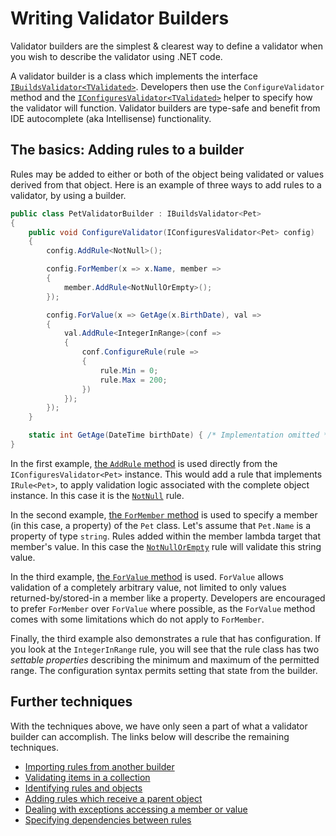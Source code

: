 # Writing Validator Builders

Validator builders are the simplest & clearest way to define a validator when you wish to describe the validator using .NET code.

A validator builder is a class which implements the interface [`IBuildsValidator<TValidated>`].
Developers then use the `ConfigureValidator` method and the [`IConfiguresValidator<TValidated>`] helper to specify how the validator will function.
Validator builders are type-safe and benefit from IDE autocomplete (aka Intellisense) functionality.

[`IBuildsValidator<TValidated>`]:xref:CSF.Validation.IBuildsValidator`1
[`IConfiguresValidator<TValidated>`]:xref:CSF.Validation.ValidatorBuilding.IConfiguresValidator`1

## The basics: Adding rules to a builder

Rules may be added to either or both of the object being validated or values derived from that object.
Here is an example of three ways to add rules to a validator, by using a builder.

```csharp
public class PetValidatorBuilder : IBuildsValidator<Pet>
{
    public void ConfigureValidator(IConfiguresValidator<Pet> config)
    {
        config.AddRule<NotNull>();

        config.ForMember(x => x.Name, member =>
        {
            member.AddRule<NotNullOrEmpty>();
        });

        config.ForValue(x => GetAge(x.BirthDate), val =>
        {
            val.AddRule<IntegerInRange>(conf =>
            {
                conf.ConfigureRule(rule =>
                {
                    rule.Min = 0;
                    rule.Max = 200;
                })
            });
        });
    }

    static int GetAge(DateTime birthDate) { /* Implementation omitted */ }
}
```

In the first example, [the `AddRule` method] is used directly from the `IConfiguresValidator<Pet>` instance.
This would add a rule that implements `IRule<Pet>`, to apply validation logic associated with the complete object instance.
In this case it is the [`NotNull`] rule.

In the second example, [the `ForMember` method] is used to specify a member (in this case, a property) of the `Pet` class.
Let's assume that `Pet.Name` is a property of type `string`.
Rules added within the member lambda target that member's value.  In this case the [`NotNullOrEmpty`] rule will validate this string value.

In the third example, [the `ForValue` method] is used.
`ForValue` allows validation of a completely arbitrary value, not limited to only values returned-by/stored-in a member like a property.
Developers are encouraged to prefer `ForMember` over `ForValue` where possible, as the `ForValue` method comes with some limitations which do not apply to `ForMember`.

Finally, the third example also demonstrates a rule that has configuration.
If you look at the `IntegerInRange` rule, you will see that the rule class has two _settable properties_ describing the minimum and maximum of the permitted range.
The configuration syntax permits setting that state from the builder.

[the `AddRule` method]:xref:CSF.Validation.ValidatorBuilding.IConfiguresValidator`1.AddRule``1(System.Action{CSF.Validation.ValidatorBuilding.IConfiguresRule{``0}})
[`NotNull`]:xref:CSF.Validation.Rules.NotNull
[the `ForMember` method]:xref:CSF.Validation.ValidatorBuilding.IConfiguresValidator`1.ForMember``1(System.Linq.Expressions.Expression{System.Func{`0,``0}},System.Action{CSF.Validation.ValidatorBuilding.IConfiguresValueAccessor{`0,``0}})
[`NotNullOrEmpty`]:xref:CSF.Validation.Rules.NotNullOrEmpty
[the `ForValue` method]:xref:CSF.Validation.ValidatorBuilding.IConfiguresValidator`1.ForValue``1(System.Func{`0,``0},System.Action{CSF.Validation.ValidatorBuilding.IConfiguresValueAccessor{`0,``0}})
[`IntegerInRange`]:xref:CSF.Validation.Rules.IntegerInRange

## Further techniques

With the techniques above, we have only seen a part of what a validator builder can accomplish.
The links below will describe the remaining techniques.

* [Importing rules from another builder]
* [Validating items in a collection]
* [Identifying rules and objects]
* [Adding rules which receive a parent object]
* [Dealing with exceptions accessing a member or value]
* [Specifying dependencies between rules]

[Importing rules from another builder]:ImportingRules.md
[Validating items in a collection]:ValidatingCollectionItems.md
[Identifying rules and objects]:RuleAndObjectIdentifiers.md
[Adding rules which receive a parent object]:RulesWhichIncludeAParentObject.md
[Dealing with exceptions accessing a member or value]:IgnoreAccessorExceptions.md
[Specifying dependencies between rules]:SpecifyingRuleDependencies.md
